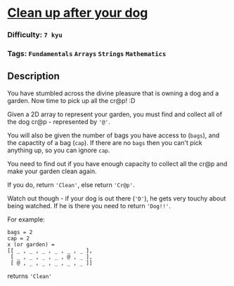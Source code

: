 # [Clean up after your dog](https://www.codewars.com/kata/57faa6ff9610ce181b000028)

### Difficulty: `7 kyu`

### Tags: `Fundamentals` `Arrays` `Strings` `Mathematics`

## Description

You have stumbled across the divine pleasure that is owning a dog and a garden. Now time to pick up all the cr@p! :D

Given a 2D array to represent your garden, you must find and collect all of the dog cr@p - represented by `'@'`.

You will also be given the number of bags you have access to (`bags`), and the capactity of a bag (`cap`). If there are no `bags` then you can't pick anything up, so you can ignore `cap`.

You need to find out if you have enough capacity to collect all the cr@p and make your garden clean again.

If you do, return `'Clean'`, else return `'Cr@p'`.

Watch out though - if your dog is out there (`'D'`), he gets very touchy about being watched. If he is there you need to return `'Dog!!'`.

For example:

```
bags = 2
cap = 2
x (or garden) =
[[ _ , _ , _ , _ , _ , _ ],
 [ _ , _ , _ , _ , @ , _ ],
 [ @ , _ , _ , _ , _ , _ ]]
```

returns `'Clean'`